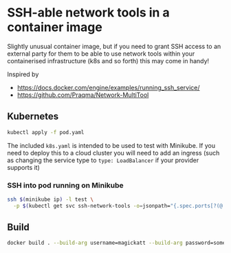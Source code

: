 # SSH-able network tools in a container image

Slightly unusual container image, but if you need to grant SSH access to an external party for them to be able to use network tools within your containerised infrastructure (k8s and so forth) this may come in handy!

Inspired by
* https://docs.docker.com/engine/examples/running_ssh_service/
* https://github.com/Praqma/Network-MultiTool

## Kubernetes

```bash
kubectl apply -f pod.yaml
```

The included `k8s.yaml` is intended to be used to test with Minikube. If you need to deploy this to a cloud cluster you will need to add an ingress (such as changing the service type to `type: LoadBalancer` if your provider supports it)

### SSH into pod running on Minikube

```bash
ssh $(minikube ip) -l test \
  -p $(kubectl get svc ssh-network-tools -o=jsonpath="{.spec.ports[?(@.port==22)].nodePort}")
```

## Build

```bash
docker build . --build-arg username=magickatt --build-arg password=something
```
